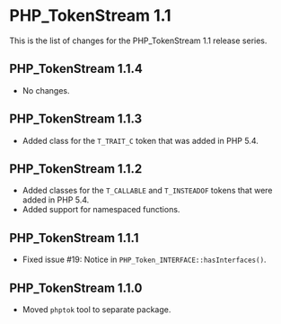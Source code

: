 PHP_TokenStream 1.1
===================

This is the list of changes for the PHP_TokenStream 1.1 release series.

PHP_TokenStream 1.1.4
---------------------

* No changes.

PHP_TokenStream 1.1.3
---------------------

* Added class for the `T_TRAIT_C` token that was added in PHP 5.4.

PHP_TokenStream 1.1.2
---------------------

* Added classes for the `T_CALLABLE` and `T_INSTEADOF` tokens that were added in PHP 5.4.
* Added support for namespaced functions.

PHP_TokenStream 1.1.1
---------------------

* Fixed issue #19: Notice in `PHP_Token_INTERFACE::hasInterfaces()`.

PHP_TokenStream 1.1.0
---------------------

* Moved `phptok` tool to separate package.

